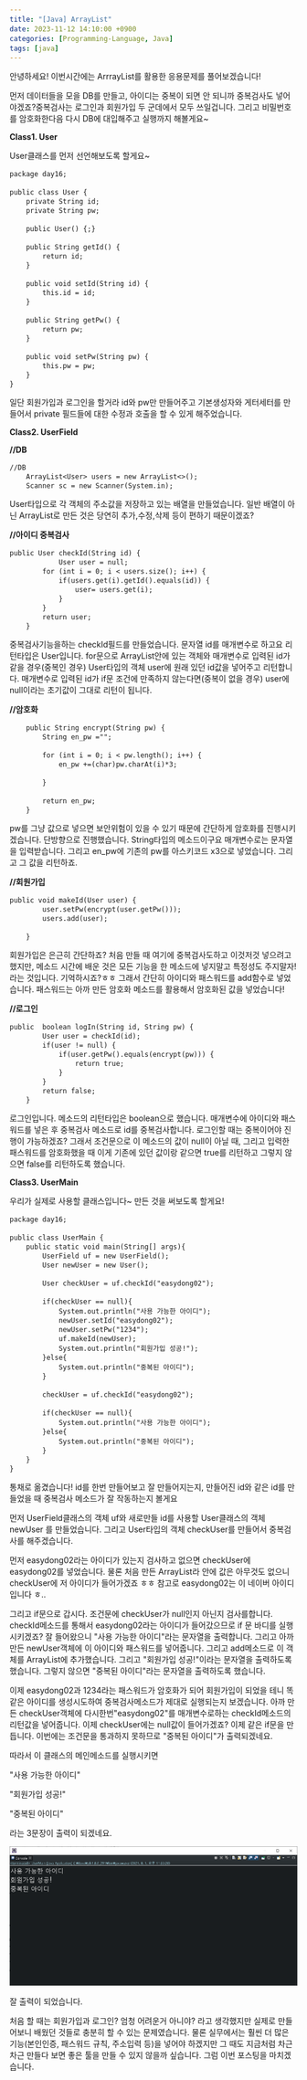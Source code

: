 ```yaml
---
title: "[Java] ArrayList"
date: 2023-11-12 14:10:00 +0900
categories: [Programming-Language, Java]
tags: [java]
---
```



안녕하세요! 이번시간에는 ArrrayList를 활용한 응용문제를 풀어보겠습니다!

먼저 데이터들을 모을 DB를 만들고, 아이디는 중복이 되면 안 되니까 중복검사도 넣어야겠죠?중복검사는 로그인과 회원가입 두 군데에서 모두 쓰일겁니다. 그리고 비밀번호를 암호화한다음 다시 DB에 대입해주고 실행까지 해볼게요~

**Class1. User**

User클래스를 먼저 선언해보도록 할게요~

```
package day16;

public class User {
	private String id;
	private String pw;
	
	public User() {;}

	public String getId() {
		return id;
	}

	public void setId(String id) {
		this.id = id;
	}

	public String getPw() {
		return pw;
	}

	public void setPw(String pw) {
		this.pw = pw;
	}
}
```

일단 회원가입과 로그인을 할거라 id와 pw만 만들어주고 기본생성자와 게터세터를 만들어서 private 필드들에 대한 수정과 호출을 할 수 있게 해주었습니다.

**Class2. UserField**

**//DB**

```
//DB
	ArrayList<User> users = new ArrayList<>();
	Scanner sc = new Scanner(System.in);
```

User타입으로 각 객체의 주소값을 저장하고 있는 배열을 만들었습니다. 일반 배열이 아닌 ArrayList로 만든 것은 당연히 추가,수정,삭제 등이 편하기 때문이겠죠?

**//아이디 중복검사**

```
public User checkId(String id) {
			User user = null;
		for (int i = 0; i < users.size(); i++) {
			if(users.get(i).getId().equals(id)) {
				user= users.get(i);
			}
		}
		return user;
	}
```

중복검사기능을하는 checkId필드를 만들었습니다. 문자열 id를 매개변수로 하고요 리턴타입은 User입니다. for문으로 ArrayList안에 있는 객체와 매개변수로 입력된 id가 같을 경우(중복인 경우) User타입의 객체 user에 원래 있던 id값을 넣어주고 리턴합니다. 매개변수로 입력된 id가 if문 조건에 만족하지 않는다면(중복이 없을 경우) user에 null이라는 초기값이 그대로 리턴이 됩니다.

**//암호화**

```
	public String encrypt(String pw) {
		String en_pw ="";
		
		for (int i = 0; i < pw.length(); i++) {
			en_pw +=(char)pw.charAt(i)*3;
			
		}
		
		return en_pw;
	}
```

pw를 그냥 값으로 넣으면 보안위험이 있을 수 있기 때문에 간단하게 암호화를 진행시키겠습니다. 단방향으로 진행했습니다. String타입의 메소드이구요 매개변수로는 문자열을 입력받습니다. 그리고 en\_pw에 기존의 pw를 아스키코드 x3으로 넣었습니다. 그리고 그 값을 리턴하죠.

**//회원가입**

```
public void makeId(User user) {
		user.setPw(encrypt(user.getPw()));
		users.add(user);
		
	}
```

회원가입은 은근히 간단하죠? 처음 만들 때 여기에 중복검사도하고 이것저것 넣으려고 했지만, 메소드 시간에 배운 것은 모든 기능을 한 메소드에 넣지말고 특정성도 주지말자! 라는 것입니다. 기억하시죠?ㅎㅎ 그래서 간단히 아이디와 패스워드를 add함수로 넣었습니다. 패스워드는 아까 만든 암호화 메소드를 활용해서 암호화된 값을 넣었습니다!

**//로그인**

```
public  boolean logIn(String id, String pw) {
		User user = checkId(id);
		if(user != null) {
			if(user.getPw().equals(encrypt(pw))) {
				return true;
			}
		}
		return false;
	}
```

로그인입니다. 메소드의 리턴타입은 boolean으로 했습니다. 매개변수에 아이디와 패스워드를 넣은 후 중복검사 메소드로 id를 중복검사합니다. 로그인할 때는 중복이어야 진행이 가능하겠죠? 그래서 조건문으로 이 메소드의 값이 null이 아닐 때, 그리고 입력한 패스워드를 암호화했을 때 이게 기존에 있던 값이랑 같으면 true를 리턴하고 그렇지 않으면 false를 리턴하도록 했습니다.

**Class3. UserMain**

우리가 실제로 사용할 클래스입니다~ 만든 것을 써보도록 할게요!

```
package day16;

public class UserMain {
	public static void main(String[] args){
		UserField uf = new UserField();
		User newUser = new User();

		User checkUser = uf.checkId("easydong02");
		
		if(checkUser == null){
			System.out.println("사용 가능한 아이디");
			newUser.setId("easydong02");
			newUser.setPw("1234");
			uf.makeId(newUser);
			System.out.println("회원가입 성공!");
		}else{
			System.out.println("중복된 아이디");
		}		

		checkUser = uf.checkId("easydong02");
		
		if(checkUser == null){
			System.out.println("사용 가능한 아이디");
		}else{
			System.out.println("중복된 아이디");
		}
	}
}
```

통채로 옮겼습니다! id를 한번 만들어보고 잘 만들어지는지, 만들어진 id와 같은 id를 만들었을 때 중복검사 메소드가 잘 작동하는지 볼게요

먼저 UserField클래스의 객체 uf와 새로만들 id를 사용할 User클래스의 객체 newUser 를 만들었습니다. 그리고 User타입의 객체 checkUser를 만들어서 중복검사를 해주겠습니다.

먼저 easydong02라는 아이디가 있는지 검사하고 없으면 checkUser에 easydong02를 넣었습니다. 물론 처음 만든 ArrayList라 안에 값은 아무것도 없으니 checkUser에 저 아이디가 들어가겠죠 ㅎㅎ 참고로 easydong02는 이 네이버 아이디입니다 ㅎ..

그리고 if문으로 갑시다. 조건문에 checkUser가 null인지 아닌지 검사를합니다. checkId메소드를 통해서 easydong02라는 아이디가 들어갔으므로 if 문 바디를 실행시키겠죠? 잘 들어왔으니 "사용 가능한 아이디"라는 문자열을 출력합니다. 그리고 아까 만든 newUser객체에 이 아이디와 패스워드를 넣어줍니다. 그리고 add메소드로 이 객체를 ArrayList에 추가했습니다. 그리고 "회원가입 성공!"이라는 문자열을 출력하도록 했습니다. 그렇지 않으면 "중복된 아이디"라는 문자열을 출력하도록 했습니다.

이제 easydong02과 1234라는 패스워드가 암호화가 되어 회원가입이 되었을 테니 똑같은 아이디를 생성시도하여 중복검사메소드가 제대로 실행되는지 보겠습니다. 아까 만든 checkUser객체에 다시한번"easydong02"를 매개변수로하는 checkId메소드의 리턴값을 넣어줍니다. 이제 checkUser에는 null값이 들어가겠죠? 이제 같은 if문을 만듭니다. 이번에는 조건문을 통과하지 못하므로 "중복된 아이디"가 출력되겠네요.

따라서 이 클래스의 메인메소드를 실행시키면

"사용 가능한 아이디"

"회원가입 성공!"

"중복된 아이디"

라는 3문장이 출력이 되겠네요.

![Desktop View](/assets/img/Programming-Language/Java/ArrayList/1.png)

잘 출력이 되었습니다.

처음 할 때는 회원가입과 로그인? 엄청 어려운거 아니야? 라고 생각했지만 실제로 만들어보니 배웠던 것들로 충분히 할 수 있는 문제였습니다. 물론 실무에서는 훨씬 더 많은 기능(본인인증, 패스워드 규칙, 주소입력 등)을 넣어야 하겠지만 그 때도 지금처럼 차근차근 만들다 보면 좋은 툴을 만들 수 있지 않을까 싶습니다. 그럼 이번 포스팅을 마치겠습니다.
